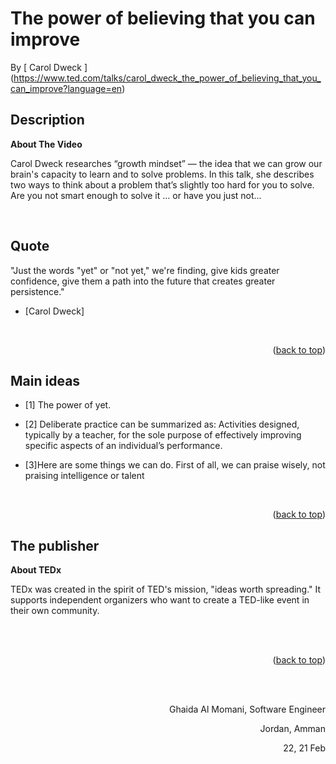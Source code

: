 # The power of believing that you can improve
<!-- This is the reading notes repository where I keep my favorite articles with their sources.
       
       Hope you'll benefit from my reads, Enjoy!


-->




By [ Carol Dweck ] (https://www.ted.com/talks/carol_dweck_the_power_of_believing_that_you_can_improve?language=en)

## Description
**About The Video**


Carol Dweck researches “growth mindset” — the idea that we can grow our brain's capacity to learn and to solve problems. In this talk, she describes two ways to think about a problem that’s slightly too hard for you to solve. Are you not smart enough to solve it … or have you just not...




<br/>

## Quote


"Just the words "yet" or "not yet," we're finding, give kids greater confidence, give them a path into the future that creates greater persistence."

- [Carol Dweck] 


<br/>
    <p align="right">(<a href="#top">back to top</a>)</p>

<!-- ROADMAP -->
## Main ideas

- [1] 
The power of yet.

- [2]  Deliberate practice can be summarized as:
Activities designed, typically by a teacher, for the sole purpose of effectively improving specific aspects of an individual’s performance.

- [3]Here are some things we can do. First of all, we can praise wisely, not praising intelligence or talent

<br/>
   <p align="right">(<a href="#top">back to top</a>)</p>

## The publisher
**About TEDx**
 
TEDx was created in the spirit of TED's mission, "ideas worth spreading." It supports independent organizers who want to create a TED-like event in their own community.


<br/>
<br/>
    <p align="right">(<a href="#top">back to top</a>)</p>

  <br/><br/>

<p align="right">Ghaida Al Momani, Software Engineer</p>
<p align="right">Jordan, Amman</p>
  <p align="right">22, 21 Feb </p>